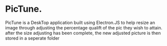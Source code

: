 # PicTune.
PicTune is a DeskTop application built using Electron.JS to help resize an image through adjusting the percentage qualift of the pic they wish to attain.
after the size adjusting has been complete, the new adjusted picture is then stored in a seperate folder
